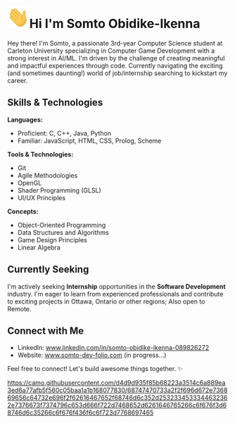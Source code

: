 # <img src="https://raw.githubusercontent.com/ABSphreak/ABSphreak/master/gifs/Hi.gif" alt="👋🏽" width="50" height="50">Hi I'm Somto Obidike-Ikenna

Hey there! I'm Somto, a passionate 3rd-year Computer Science student at Carleton University specializing in Computer Game Development with a strong interest in AI/ML. I'm driven by the challenge of creating meaningful and impactful experiences through code. Currently navigating the exciting (and sometimes daunting!) world of job/internship searching to kickstart my career.

## Skills & Technologies

**Languages:**
* Proficient: C, C++, Java, Python 
* Familiar: JavaScript, HTML, CSS, Prolog, Scheme

**Tools & Technologies:**
* Git
* Agile Methodologies
* OpenGL
* Shader Programming (GLSL)
* UI/UX Principles

**Concepts:**
* Object-Oriented Programming
* Data Structures and Algorithms
* Game Design Principles
* Linear Algebra

## Currently Seeking

I'm actively seeking **Internship** opportunities in the **Software Development** industry. I'm eager to learn from experienced professionals and contribute to exciting projects in Ottawa, Ontario or other regions; Also open to Remote.

## Connect with Me

* LinkedIn: www.linkedin.com/in/somto-obidike-ikenna-089826272
* Website: www.somto-dev-folio.com  (in progress...)

Feel free to connect! Let's build awesome things together. ✨


https://camo.githubusercontent.com/d4d9d935f85b68223a3514c6a889ea3ed6a77afb5f560c05baa1a1b168077830/68747470733a2f2f696d672e736869656c64732e696f2f62616467652f68746d6c352d2532334533344632362e7376673f7374796c653d666f722d7468652d6261646765266c6f676f3d68746d6c35266c6f676f436f6c6f723d7768697465
